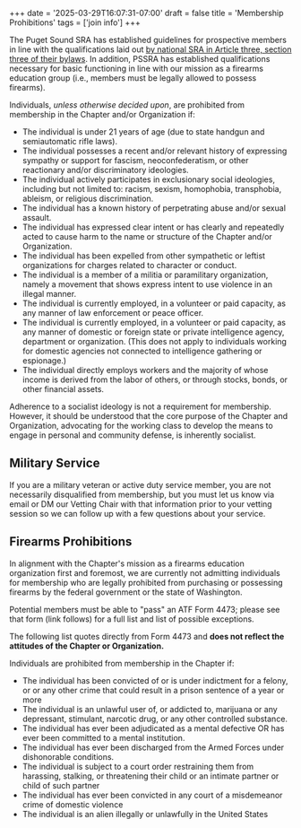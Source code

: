+++
date = '2025-03-29T16:07:31-07:00'
draft = false
title = 'Membership Prohibitions'
tags = ['join info']
+++

The Puget Sound SRA has established guidelines for prospective members in line with the qualifications laid out [by national SRA in Article three, section three of their bylaws](https://socialistra.org/bylaws/#section-three-qualifications-for-membership). In addition, PSSRA has established qualifications necessary for basic functioning in line with our mission as a firearms education group (i.e., members must be legally allowed to possess firearms).

<!--more-->

Individuals, *unless otherwise decided upon*, are prohibited from membership in
the Chapter and/or Organization if:

* The individual is under 21 years of age (due to state handgun and
  semiautomatic rifle laws).
* The individual possesses a recent and/or relevant history of expressing
  sympathy or support for fascism, neoconfederatism, or other reactionary and/or
  discriminatory ideologies.
* The individual actively participates in exclusionary social ideologies,
  including but not limited to: racism, sexism, homophobia, transphobia,
  ableism, or religious discrimination.
* The individual has a known history of perpetrating abuse and/or sexual
  assault.
* The individual has expressed clear intent or has clearly and repeatedly acted
  to cause harm to the name or structure of the Chapter and/or Organization.
* The individual has been expelled from other sympathetic or leftist
  organizations for charges related to character or conduct.
* The individual is a member of a militia or paramilitary organization, namely a
  movement that shows express intent to use violence in an illegal manner.
* The individual is currently employed, in a volunteer or paid capacity, as any
  manner of law enforcement or peace officer.
* The individual is currently employed, in a volunteer or paid capacity, as any
  manner of domestic or foreign state or private intelligence agency, department
  or organization. (This does not apply to individuals working for domestic
  agencies not connected to intelligence gathering or espionage.)
* The individual directly employs workers and the majority of whose income is
  derived from the labor of others, or through stocks, bonds, or other financial
  assets.

Adherence to a socialist ideology is not a requirement for membership. However,
it should be understood that the core purpose of the Chapter and Organization,
advocating for the working class to develop the means to engage in personal and
community defense, is inherently socialist.


## Military Service

If you are a military veteran or active duty service member, you are not
necessarily disqualified from membership, but you must let us know via email or
DM our Vetting Chair with that information prior to your vetting session so we
can follow up with a few questions about your service.


## Firearms Prohibitions

In alignment with the Chapter's mission as a firearms education organization first and foremost, we are currently not admitting individuals for membership who are legally prohibited from purchasing or possessing firearms by the federal government or the state of Washington.

Potential members must be able to "pass" an ATF Form 4473; please see that form (link follows) for a full list and list of possible exceptions.

The following list quotes directly from Form 4473 and **does not reflect the attitudes of the Chapter or Organization.**

Individuals are prohibited from membership in the Chapter if:
* The individual has been convicted of or is under indictment for a felony, or or any other crime that could result in a prison sentence of a year or more
* The individual is an unlawful user of, or addicted to, marijuana or any depressant, stimulant, narcotic drug, or any other controlled substance.
* The individual has ever been adjudicated as a mental defective OR has ever been committed to a mental institution.
* The individual has ever been discharged from the Armed Forces under dishonorable conditions.
* The individual is subject to a court order restraining them from harassing, stalking, or threatening their child or an intimate partner or child of such partner
* The individual has ever been convicted in any court of a misdemeanor crime of domestic violence
* The individual is an alien illegally or unlawfully in the United States
